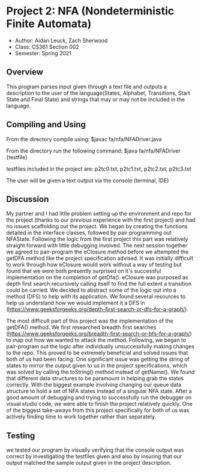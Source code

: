 # Project 2: NFA (Nondeterministic Finite Automata)

* Author: Aidan Leuck, Zach Sherwood
* Class: CS361 Section 002
* Semester: Spring 2021

## Overview

This program parses input given through a text file and outputs a description to the user of the language(States, Alphabet, Transitions, Start State and Final State) and strings that may or may not be included in the language.

## Compiling and Using

From the directory compile using: $javac fa/nfa/NFADriver.java

From the directory run the following command: $java fa/nfa/NFADriver {testfile}

testfiles included in the project are: p2tc0.txt, p2tc1.txt, p2tc2.txt, p2tc3.txt

The user will be given a text output via the console (terminal, IDE)

## Discussion

My partner and I had little problem setting up the environment and repo for the project (thanks to our previous experience with the first project) and had no issues scaffolding out the project. We began by creating the functions detailed in the interface classes, followed by pair programming out NFAState. Following the logic from the first project this part was relatively straight forward with little debugging involved. The next session together we agreed to pair-program the eClosure method before we attempted the getDFA method like the project specification advised. It was initially difficult to work through how eClosure would work without a way of testing but found that we were both presently surprised on it's successful implementation on the completion of getDfa(). eClosure was purposed as depth first search recursively calling itself to find the full extent a transition could be carried. We decided to abstract some of the logic out into a method (DFS) to help with its application. We found several resources to help us understand how we would implement it a DFS in (https://www.geeksforgeeks.org/depth-first-search-or-dfs-for-a-graph/). 

The most difficult part of this project was the implementation of the getDFA() method. We first researched breadth first searches (https://www.geeksforgeeks.org/breadth-first-search-or-bfs-for-a-graph/) to map out how we wanted to attack the method. Following, we began to pair-program out the logic after individually unsuccessfully making changes to the repo. This proved to be extremely beneficial and solved issues that both of us had been facing. One significant issue was getting the string of states to mirror the output given to us in the project specifications, which was solved by calling the toString() method instead of getName(). We found that different data structures to be paramount in helping grab the states correctly. With the biggest example involving changing our queue data structure to hold a set of NFA states instead of a singular NFA state. After a good amount of debugging and trying to successfully run the debugger on visual studio code, we were able to finish the project relatively quickly. One of the biggest take-aways from this project specifically for both of us was actively finding time to work together rather than separately. 

## Testing

we tested our program by visually verifying that the console output was correct by investigating the testfiles given and also by insuring that our output matched the sample output given in the project description.

